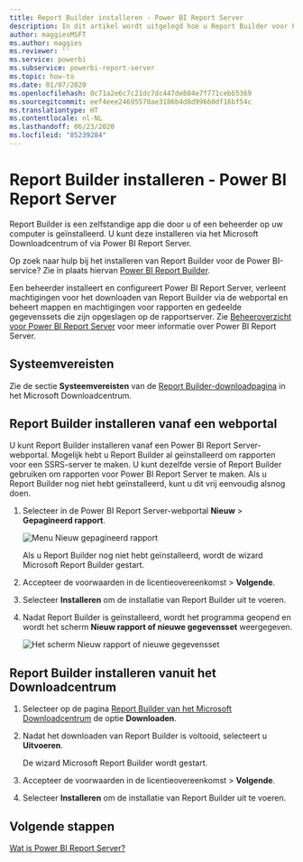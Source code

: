 ```yaml
---
title: Report Builder installeren - Power BI Report Server
description: In dit artikel wordt uitgelegd hoe u Report Builder voor Power BI Report Server downloadt en installeert.
author: maggiesMSFT
ms.author: maggies
ms.reviewer: ''
ms.service: powerbi
ms.subservice: powerbi-report-server
ms.topic: how-to
ms.date: 01/07/2020
ms.openlocfilehash: 0c71a2e6c7c21dc7dc447de804e7f771cebb5369
ms.sourcegitcommit: eef4eee24695570ae3186b4d8d99660df16bf54c
ms.translationtype: HT
ms.contentlocale: nl-NL
ms.lasthandoff: 06/23/2020
ms.locfileid: "85239284"
---
```

# <a name="install-report-builder---power-bi-report-server"></a>Report Builder installeren - Power BI Report Server

Report Builder is een zelfstandige app die door u of een beheerder op uw computer is geïnstalleerd. U kunt deze installeren via het Microsoft Downloadcentrum of via Power BI Report Server.  

Op zoek naar hulp bij het installeren van Report Builder voor de Power BI-service? Zie in plaats hiervan [Power BI Report Builder](../paginated-reports/report-builder-power-bi.md).
  
Een beheerder installeert en configureert Power BI Report Server, verleent machtigingen voor het downloaden van Report Builder via de webportal en beheert mappen en machtigingen voor rapporten en gedeelde gegevenssets die zijn opgeslagen op de rapportserver. Zie [Beheeroverzicht voor Power BI Report Server](admin-handbook-overview.md) voor meer informatie over Power BI Report Server.  
  
## <a name="system-requirements"></a>Systeemvereisten
  
 Zie de sectie **Systeemvereisten** van de [Report Builder-downloadpagina](https://go.microsoft.com/fwlink/?LinkID=734968) in het Microsoft Downloadcentrum.
 
## <a name="install-report-builder-from-a-web-portal"></a>Report Builder installeren vanaf een webportal
  
U kunt Report Builder installeren vanaf een Power BI Report Server-webportal. Mogelijk hebt u Report Builder al geïnstalleerd om rapporten voor een SSRS-server te maken. U kunt dezelfde versie of Report Builder gebruiken om rapporten voor Power BI Report Server te maken. Als u Report Builder nog niet hebt geïnstalleerd, kunt u dit vrij eenvoudig alsnog doen.

1. Selecteer in de Power BI Report Server-webportal **Nieuw** > **Gepagineerd rapport**.
   
    ![Menu Nieuw gepagineerd rapport](media/quickstart-create-paginated-report/reportserver-new-paginated-report-menu.png)
   
    Als u Report Builder nog niet hebt geïnstalleerd, wordt de wizard Microsoft Report Builder gestart.  
  
3.  Accepteer de voorwaarden in de licentieovereenkomst > **Volgende**.  
 
5.  Selecteer **Installeren** om de installatie van Report Builder uit te voeren.  

2. Nadat Report Builder is geïnstalleerd, wordt het programma geopend en wordt het scherm **Nieuw rapport of nieuwe gegevensset** weergegeven.
   
    ![Het scherm Nieuw rapport of nieuwe gegevensset](media/quickstart-create-paginated-report/reportserver-paginated-new-report-screen.png)
 

##  <a name="install-report-builder-from-the-download-center"></a><a name="download"></a> Report Builder installeren vanuit het Downloadcentrum  
  
1.  Selecteer op de pagina [Report Builder van het Microsoft Downloadcentrum](https://go.microsoft.com/fwlink/?LinkID=734968) de optie **Downloaden**.  
  
2.  Nadat het downloaden van Report Builder is voltooid, selecteert u **Uitvoeren**.  
  
     De wizard Microsoft Report Builder wordt gestart.  
  
3.  Accepteer de voorwaarden in de licentieovereenkomst > **Volgende**.  
 
5.  Selecteer **Installeren** om de installatie van Report Builder uit te voeren.  
 

## <a name="next-steps"></a>Volgende stappen

[Wat is Power BI Report Server?](get-started.md)
